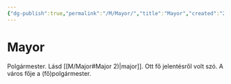 ```yaml
---
{"dg-publish":true,"permalink":"/M/Mayor/","title":"Mayor","created":"2024-02-05T01:37","updated":"2024-10-25T23:24"}
---
```



# Mayor

Polgármester. Lásd [[M/Major#Major 2)\|major]]. Ott fő jelentésről volt szó. A város fője a (fő)polgármester.  